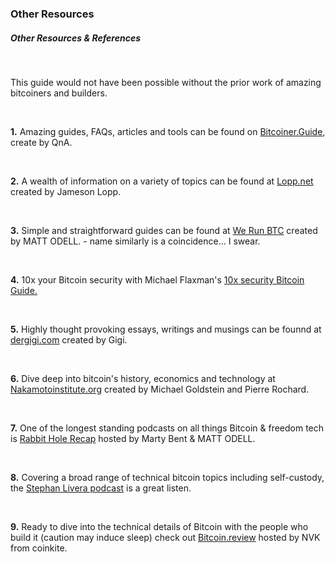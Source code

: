 ### Other Resources


<h5 class="text-2xl pb-2 text-[#f7931a] font-semibold">Other Resources & References</h5>

<br>

<p class="text-xl pb-2 font-semibold">This guide would not have been possible without the prior work of amazing bitcoiners and builders.</p>

<br>

**1\.** Amazing guides, FAQs, articles and tools can be found on <a class="underline text-blue-400" href="https://bitcoiner.guide/" target="_blank" rel="noopener noreferrer">Bitcoiner.Guide</a>, create by QnA.

<br>

**2\.** A wealth of information on a variety of topics can be found at <a class="underline text-blue-400"  href="https://www.lopp.net/" target="_blank" rel="noopener noreferrer">Lopp.net</a> created by Jameson Lopp.

<br>

**3\.** Simple and straightforward guides can be found at <a class="underline text-blue-400" href="https://www.werunbtc.com" target="_blank" rel="noopener noreferrer">We Run BTC</a> created by MATT ODELL. - name similarly is a coincidence... I swear.

<br>

**4\.** 10x your Bitcoin security with Michael Flaxman's <a class="underline text-blue-400" href="https://btcguide.github.io/" target="_blank" rel="noopener noreferrer">10x security Bitcoin Guide.</a>

<br>

**5\.** Highly thought provoking essays, writings and musings can be founnd at <a class="underline text-blue-400" href="https://dergigi.com" target="_blank" rel="noopener noreferrer">dergigi.com</a> created by Gigi. 

<br>

**6\.** Dive deep into bitcoin's history, economics and technology at <a class="underline text-blue-400"  href="https://nakamotoinstitute.org/" target="_blank" rel="noopener noreferrer">Nakamotoinstitute.org</a> created by Michael Goldstein and Pierre Rochard.

<br> 

**7\.** One of the longest standing podcasts on all things Bitcoin & freedom tech is <a class="underline text-blue-400" href="https://zap.stream/p/npub10uthwp4ddc9w5adfuv69m8la4enkwma07fymuetmt93htcww6wgs55xdlq" target="_blank" rel="noopener noreferrer">Rabbit Hole Recap</a> hosted by Marty Bent & MATT ODELL. 

<br> 

**8\.** Covering a broad range of technical bitcoin topics including self-custody, the  <a class="underline text-blue-400" href="https://stephanlivera.com/" target="_blank" rel="noopener noreferrer">Stephan Livera podcast</a> is a great listen.

<br> 

**9\.** Ready to dive into the technical details of Bitcoin with the people who build it (caution may induce sleep) check out <a class="underline text-blue-400" href="https://bitcoin.review/" target="_blank" rel="noopener noreferrer">Bitcoin.review</a> hosted by NVK from coinkite. 

